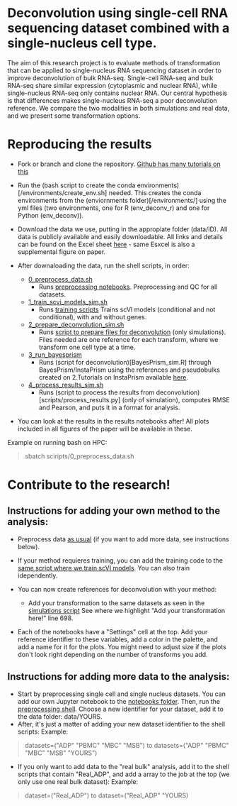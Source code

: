 # **Deconvolution using single-cell RNA sequencing dataset combined with a single-nucleus cell type.**

The aim of this research project is to evaluate methods of transformation that can be applied to single-nucleus RNA sequencing dataset in order to improve deconvolution of bulk RNA-seq. Single-cell RNA-seq and bulk RNA-seq share similar expression (cytoplasmic and nuclear RNA), while single-nucleus RNA-seq only contains nuclear RNA. Our central hypothesis is that differences makes single-nucleus RNA-seq a poor deconvolution reference. We compare the two modalities in both simulations and real data, and we present some transformation options. 

# **Reproducing the results**

- Fork or branch and clone the repository. [Github has many tutorials on this](https://docs.github.com/en/repositories/creating-and-managing-repositories/cloning-a-repository)
- Run the (bash script to create the conda environments)[/environments/create_env.sh] needed.
    This creates the conda environments from the (enviornments folder)[/environments/] using the yml files (two environments, one for R (env_deconv_r) and one for Python (env_deconv)). 
- Download the data we use, putting in the appropiate folder (data/ID). All data is publicly available and easily downloadable. All links and details can be found on the Excel sheet [here](data/details/Data_Details.xlsx) - same Esxcel is also a supplemental figure on paper.
-  After downaloading the data, run the shell scripts, in order:
    - [0_preprocess_data.sh](scripts/0_preprocess_data.sh)
        - Runs [preprocessing notebooks](notebooks/). Preprocessing and QC for all datasets. 
    - [1_train_scvi_models_sim.sh](scripts/1_train_scvi_models_sim.sh) 
        - Runs [training scripts](scripts/train_scvi_models_allgenes.py) Trains scVI models (conditional and not conditional), with and without genes.
    - [2_prepare_deconvolution_sim.sh](scripts/2_prepare_deconvolution_sim.sh) 
        - Runs [script to prepare files for deconvolution](scripts/prepare_deconvolution_sim.py) (only simulations). Files needed are one reference for each transform, where we transform one cell type at a time. 
    - [3_run_bayesprism](scripts/3_run_bayesprism_sim.sh)
        - Runs (script for deconvolution)[BayesPrism_sim.R] through BayesPrism/InstaPrism using the references and pseudobulks created on 2.Tutorials on InstaPrism available [here](https://github.com/humengying0907/InstaPrismSourceCode).
    - [4_process_results_sim.sh](scripts/4_process_results_sim.sh)
        - Runs (script to process the results from deconvolution)[scripts/process_results.py] (only of simulation), computes RMSE and Pearson, and puts it in a format for analysis.

- You can look at the results in the results notebooks after! All plots included in all figures of the paper will be available in these.

Example on running bash on HPC: 
> sbatch sciripts/0_preprocess_data.sh

# Contribute to the research!

## **Instructions for adding your own method to the analysis:**
- Preprocess data [as usual](scripts/0_preprocess_data.sh) (if you want to add more data, see instructions below). 
- If your method requieres training, you can add the training code to the [same script where we train scVI models](scripts/train_scvi_models_allgenes.py). You can also train idependently.
- You can now create references for deconvolution with your method:
    - Add your transformation to the same datasets as seen in the [simulations script](scripts/prepare_deconvolution_sim.py) See where we highlight "Add your transformation here!" line 698.

- Each of the notebooks have a "Settings" cell at the top. Add your reference identifier to these variables, add a color in the palette, and add a name for it for the plots. You might need to adjust size if the plots don't look right depending on the number of transforms you add.
 
## **Instructions for adding more data to the analysis:**
- Start by preprocessing single cell and single nucleus datasets. You can add our own Jupyter notebook to the [notebooks folder](notebooks). Then, run the [preprocessing shell](scripts/0_preprocess_data.sh). Choose a new identifier for your dataset, add it to the data folder: data/YOURS.
- After, it's just a matter of adding your new dataset identifier to the shell scripts:
Example:
> datasets=("ADP" "PBMC" "MBC" "MSB") to datasets=("ADP" "PBMC" "MBC" "MSB" "YOURS")
- If you only want to add data to the "real bulk" analysis, add it to the shell scripts that contain "Real_ADP", and add a array to the job at the top (we only use one real bulk dataset):
Example:
> dataset=("Real_ADP") to dataset=("Real_ADP" "YOURS)